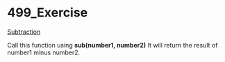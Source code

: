 # 499_Exercise



<u>Subtraction</u>

Call this function using <b>sub(number1, number2)</b> It will return the result of number1 minus number2.